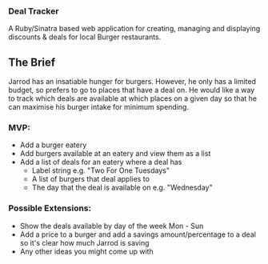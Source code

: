 ### Deal Tracker

 A Ruby/Sinatra based web application for creating, managing and displaying discounts & deals for local Burger restaurants.

## The Brief

Jarrod has an insatiable hunger for burgers. However, he only has a limited budget, so prefers to go to places that have a deal on. He would like a way to track which deals are available at which places on a given day so that he can maximise his burger intake for minimum spending.

### MVP:

- Add a burger eatery
- Add burgers available at an eatery and view them as a list
- Add a list of deals for an eatery where a deal has
  - Label string e.g. "Two For One Tuesdays"
  - A list of burgers that deal applies to
  - The day that the deal is available on e.g. "Wednesday"
  
### Possible Extensions:

- Show the deals available by day of the week Mon - Sun
- Add a price to a burger and add a savings amount/percentage to a deal so it's clear how much Jarrod is saving
- Any other ideas you might come up with



